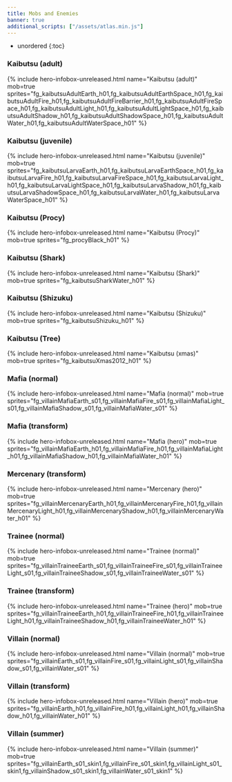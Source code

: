 ```yaml
---
title: Mobs and Enemies
banner: true
additional_scripts: ["/assets/atlas.min.js"]
---
```


* unordered
{:toc}

<!-- Keep this sorted alphabatically -->

### Kaibutsu (adult)

{% include hero-infobox-unreleased.html name="Kaibutsu (adult)" mob=true
sprites="fg_kaibutsuAdultEarth_h01,fg_kaibutsuAdultEarthSpace_h01,fg_kaibutsuAdultFire_h01,fg_kaibutsuAdultFireBarrier_h01,fg_kaibutsuAdultFireSpace_h01,fg_kaibutsuAdultLight_h01,fg_kaibutsuAdultLightSpace_h01,fg_kaibutsuAdultShadow_h01,fg_kaibutsuAdultShadowSpace_h01,fg_kaibutsuAdultWater_h01,fg_kaibutsuAdultWaterSpace_h01"
%}

### Kaibutsu (juvenile)

{% include hero-infobox-unreleased.html name="Kaibutsu (juvenile)" mob=true
sprites="fg_kaibutsuLarvaEarth_h01,fg_kaibutsuLarvaEarthSpace_h01,fg_kaibutsuLarvaFire_h01,fg_kaibutsuLarvaFireSpace_h01,fg_kaibutsuLarvaLight_h01,fg_kaibutsuLarvaLightSpace_h01,fg_kaibutsuLarvaShadow_h01,fg_kaibutsuLarvaShadowSpace_h01,fg_kaibutsuLarvaWater_h01,fg_kaibutsuLarvaWaterSpace_h01"
%}

### Kaibutsu (Procy)

{% include hero-infobox-unreleased.html name="Kaibutsu (Procy)" mob=true
sprites="fg_procyBlack_h01"
%}

### Kaibutsu (Shark)

{% include hero-infobox-unreleased.html name="Kaibutsu (Shark)" mob=true
sprites="fg_kaibutsuSharkWater_h01"
%}

### Kaibutsu (Shizuku)

{% include hero-infobox-unreleased.html name="Kaibutsu (Shizuku)" mob=true
sprites="fg_kaibutsuShizuku_h01"
%}

### Kaibutsu (Tree)

{% include hero-infobox-unreleased.html name="Kaibutsu (xmas)" mob=true
sprites="fg_kaibutsuXmas2012_h01"
%}

### Mafia (normal)

{% include hero-infobox-unreleased.html name="Mafia (normal)" mob=true
sprites="fg_villainMafiaEarth_s01,fg_villainMafiaFire_s01,fg_villainMafiaLight_s01,fg_villainMafiaShadow_s01,fg_villainMafiaWater_s01"
%}

### Mafia (transform)

{% include hero-infobox-unreleased.html name="Mafia (hero)" mob=true
sprites="fg_villainMafiaEarth_h01,fg_villainMafiaFire_h01,fg_villainMafiaLight_h01,fg_villainMafiaShadow_h01,fg_villainMafiaWater_h01"
%}

### Mercenary (transform)

{% include hero-infobox-unreleased.html name="Mercenary (hero)" mob=true
sprites="fg_villainMercenaryEarth_h01,fg_villainMercenaryFire_h01,fg_villainMercenaryLight_h01,fg_villainMercenaryShadow_h01,fg_villainMercenaryWater_h01"
%}

### Trainee (normal)

{% include hero-infobox-unreleased.html name="Trainee (normal)" mob=true
sprites="fg_villainTraineeEarth_s01,fg_villainTraineeFire_s01,fg_villainTraineeLight_s01,fg_villainTraineeShadow_s01,fg_villainTraineeWater_s01"
%}

### Trainee (transform)

{% include hero-infobox-unreleased.html name="Trainee (hero)" mob=true
sprites="fg_villainTraineeEarth_h01,fg_villainTraineeFire_h01,fg_villainTraineeLight_h01,fg_villainTraineeShadow_h01,fg_villainTraineeWater_h01"
%}

### Villain (normal)

{% include hero-infobox-unreleased.html name="Villain (normal)" mob=true
sprites="fg_villainEarth_s01,fg_villainFire_s01,fg_villainLight_s01,fg_villainShadow_s01,fg_villainWater_s01"
%}

### Villain (transform)

{% include hero-infobox-unreleased.html name="Villain (hero)" mob=true
sprites="fg_villainEarth_h01,fg_villainFire_h01,fg_villainLight_h01,fg_villainShadow_h01,fg_villainWater_h01"
%}

### Villain (summer)

{% include hero-infobox-unreleased.html name="Villain (summer)" mob=true
sprites="fg_villainEarth_s01_skin1,fg_villainFire_s01_skin1,fg_villainLight_s01_skin1,fg_villainShadow_s01_skin1,fg_villainWater_s01_skin1"
%}
